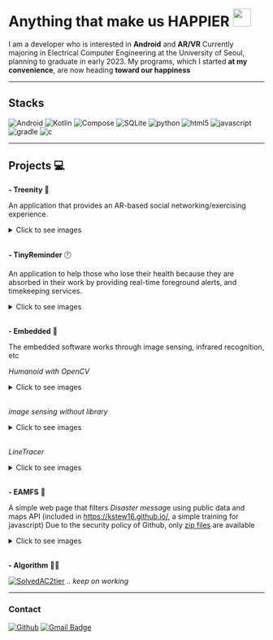 
# Anything that make us HAPPIER <img src="https://thumbs.gfycat.com/HiddenSickClingfish-size_restricted.gif" width="35px" height="35x">

I am a developer who is interested in **Android** and **AR/VR**
Currently majoring in Electrical Computer Engineering at the University of Seoul, planning to graduate in early 2023.
My programs, which I started **at my convenience**, are now heading **toward our happiness**

***

## Stacks

![Android](https://img.shields.io/badge/Android-3DDC84?flat&logo=android&logoColor=white)
![Kotlin](https://img.shields.io/badge/Kotlin-7F52FF?flat&logo=kotlin&logoColor=white)
![Compose](https://img.shields.io/badge/compose-4285F4?flat&logo=jetpack&compose&logoColor=white)
![SQLite](https://img.shields.io/badge/sqLite-003B57?flat&logo=sqLite&logoColor=white)
![python](https://img.shields.io/badge/python-3776AB?flat&logo=python&logoColor=white)
![html5](https://img.shields.io/badge/html5-E34F26?flat&logo=html5&logoColor=white)
![javascript](https://img.shields.io/badge/javavscript-F7DF1E?flat&logo=javascript&logoColor=white)
![gradle](https://img.shields.io/badge/gradle-02303A?flat&logo=gradle&logoColor=white)
![c](https://img.shields.io/badge/C-A8B9CC?flat&logo=C&logoColor=white)

***

## Projects 💻

**- Treenity** 🌲

An application that provides an AR-based social networking/exercising experience.

<details>
<summary>Click to see images</summary>

![treenity](/images/combined_treenity.gif)

[For more information](https://github.com/Setana-GDSCUOS/treenity-android)

</details>&nbsp;

**- TinyReminder** 🕛

An application to help those who lose their health because they are absorbed in their work by providing real-time foreground alerts, and timekeeping services.
<details>
<summary>Click to see images</summary>
![tinryreminder](/images/tiny_reminder.png)
</details>&nbsp;

**- Embedded** 🦾

The embedded software works through image sensing, infrared recognition, etc

*Humanoid with OpenCV*

<details>
<summary>Click to see images</summary>

![humanoid](/images/humanoid.gif)
</details>&nbsp;

*image sensing without library*

<details>
<summary>Click to see images</summary>

![humanoid2](/images/humanoid2.gif)
</details>&nbsp;

*LineTracer*

<details>
<summary>Click to see images</summary>

![linetracer](/images/linetracer.gif)
</details>&nbsp;

**- EAMFS** 🔔

A simple web page that filters *Disaster messag*e using public data and maps API
(included in <https://kstew16.github.io/>, a simple training for javascript)
Due to the security policy of Github, only [zip files]("https://kstew16.github.io/EAMFS/EAMFS.zip") are available
<details>
<summary>Click to see images</summary>
![eamfs](/images/eamfs.png)
</details>&nbsp;


**- Algorithm** 👨‍💻&nbsp;

[![SolvedAC2tier](http://mazassumnida.wtf/api/v2/generate_badge?boj=yeonunu)](https://solved.ac/yeonunu)
*.. keep on working*
***

### Contact

[![Github](https://img.shields.io/badge/GitHub-100000?style=flat&logo=github&logoColor=white)](https://github.com/kstew16)
[![Gmail Badge](https://img.shields.io/badge/Gmail-D14836?style=flat&logo=Gmail&logoColor=white)](mailto:kstew9916@gmail.com)
